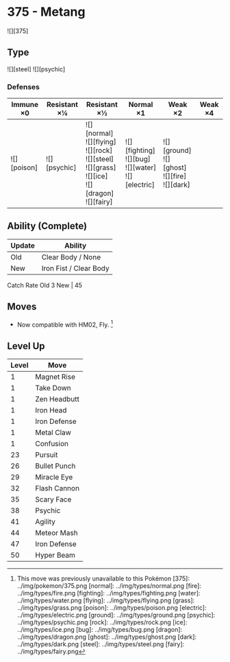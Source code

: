 # 375 - Metang
![][375]

## Type

![][steel]  ![][psychic]

### Defenses

Immune ×0 | Resistant ×¼ | Resistant ×½ | Normal ×1 | Weak ×2 | Weak ×4
---       | ---          | ---          | ---       | ---     | ---
![][poison]<br> | ![][psychic]<br> | ![][normal]<br> ![][flying]<br> ![][rock]<br> ![][steel]<br> ![][grass]<br> ![][ice]<br> ![][dragon]<br> ![][fairy]<br> | ![][fighting]<br> ![][bug]<br> ![][water]<br> ![][electric]<br> | ![][ground]<br> ![][ghost]<br> ![][fire]<br> ![][dark]<br> | | 

## Ability (Complete)

Update | Ability
---    | ---
Old    | Clear Body / None
New    | Iron Fist / Clear Body

Catch Rate
Old     3
New    | 45

## Moves

 - Now compatible with HM02, Fly. [^1]

## Level Up

Level | Move
---   | ---
  1   | Magnet Rise
  1   | Take Down
  1   | Zen Headbutt
  1   | Iron Head
  1   | Iron Defense
  1   | Metal Claw
  1   | Confusion
 23   | Pursuit
 26   | Bullet Punch
 29   | Miracle Eye
 32   | Flash Cannon
 35   | Scary Face
 38   | Psychic
 41   | Agility
 44   | Meteor Mash
 47   | Iron Defense
 50   | Hyper Beam

[^1]: This move was previously unavailable to this Pokémon
[375]: ../img/pokemon/375.png
[normal]: ../img/types/normal.png
[fire]: ../img/types/fire.png
[fighting]: ../img/types/fighting.png
[water]: ../img/types/water.png
[flying]: ../img/types/flying.png
[grass]: ../img/types/grass.png
[poison]: ../img/types/poison.png
[electric]: ../img/types/electric.png
[ground]: ../img/types/ground.png
[psychic]: ../img/types/psychic.png
[rock]: ../img/types/rock.png
[ice]: ../img/types/ice.png
[bug]: ../img/types/bug.png
[dragon]: ../img/types/dragon.png
[ghost]: ../img/types/ghost.png
[dark]: ../img/types/dark.png
[steel]: ../img/types/steel.png
[fairy]: ../img/types/fairy.png
